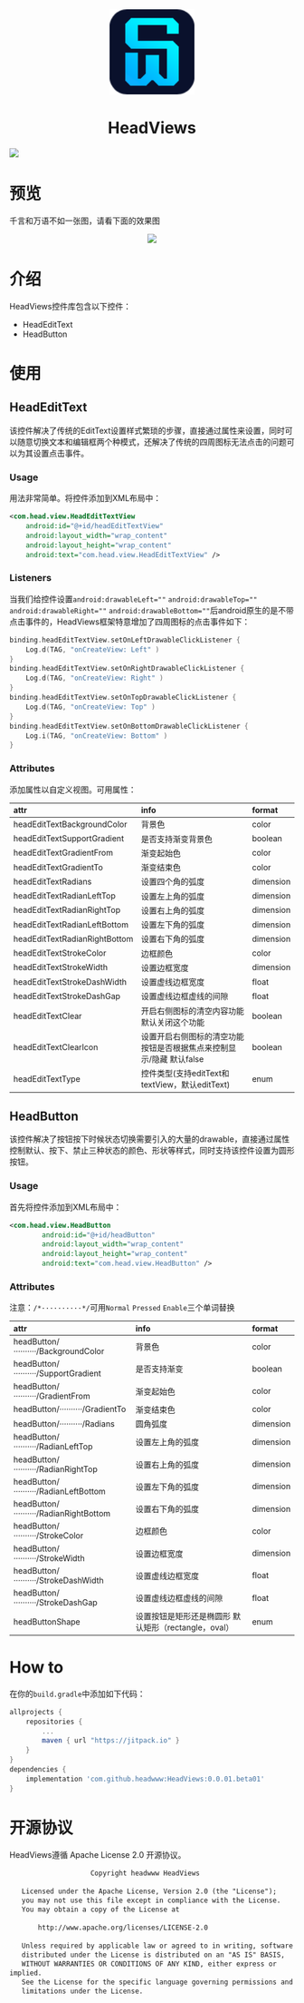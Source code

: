 <div align=center>    
    <img src="https://github.com/headwww/HeadViews/blob/main/app/src/main/res/drawable/app_logo.png" width="150">    
    <center><h1>HeadViews</h1></center> 
</div>

[![](https://jitpack.io/v/headwww/HeadViews.svg)](https://jitpack.io/#headwww/HeadViews)

# 预览
千言和万语不如一张图，请看下面的效果图
<div align=center>  
<img src="https://github.com/headwww/HeadViews/blob/main/screenshot/20220609_162323.gif?raw=true">    
</div>

# 介绍
HeadViews控件库包含以下控件： 
- HeadEditText
- HeadButton

# 使用

## HeadEditText

该控件解决了传统的EditText设置样式繁琐的步骤，直接通过属性来设置，同时可以随意切换文本和编辑框两个种模式，还解决了传统的四周图标无法点击的问题可以为其设置点击事件。

### Usage

用法非常简单。将控件添加到XML布局中：
```xml
<com.head.view.HeadEditTextView
    android:id="@+id/headEditTextView"
    android:layout_width="wrap_content"
    android:layout_height="wrap_content"
    android:text="com.head.view.HeadEditTextView" />
```

### Listeners

当我们给控件设置`android:drawableLeft=""` `android:drawableTop=""` `android:drawableRight=""` `android:drawableBottom=""`后android原生的是不带点击事件的，HeadViews框架特意增加了四周图标的点击事件如下：
```kotlin
binding.headEditTextView.setOnLeftDrawableClickListener {
    Log.d(TAG, "onCreateView: Left" )
}
binding.headEditTextView.setOnRightDrawableClickListener {
    Log.d(TAG, "onCreateView: Right" )
}
binding.headEditTextView.setOnTopDrawableClickListener {
    Log.d(TAG, "onCreateView: Top" )
}
binding.headEditTextView.setOnBottomDrawableClickListener {
    Log.i(TAG, "onCreateView: Bottom" )
}
```

### Attributes

添加属性以自定义视图。可用属性：

| attr                  | info                                                         | format    |
| :-------------------- | :----------------------------------------------------------- | :-------- |
| headEditTextBackgroundColor   | 背景色                                                       | color     |
| headEditTextSupportGradient   | 是否支持渐变背景色                                           | boolean   |
| headEditTextGradientFrom      | 渐变起始色                                                   | color     |
| headEditTextGradientTo        | 渐变结束色                                                   | color     |
| headEditTextRadians           | 设置四个角的弧度                                             | dimension |
| headEditTextRadianLeftTop     | 设置左上角的弧度                                             | dimension |
| headEditTextRadianRightTop    | 设置右上角的弧度                                             | dimension |
| headEditTextRadianLeftBottom  | 设置左下角的弧度                                             | dimension |
| headEditTextRadianRightBottom | 设置右下角的弧度                                             | dimension |
| headEditTextStrokeColor       | 边框颜色                                                     | color     |
| headEditTextStrokeWidth       | 设置边框宽度                                                 | dimension |
| headEditTextStrokeDashWidth   | 设置虚线边框宽度                                             | float     |
| headEditTextStrokeDashGap     | 设置虚线边框虚线的间隙                                       | float     |
| headEditTextClear             | 开启右侧图标的清空内容功能 默认关闭这个功能                  | boolean   |
| headEditTextClearIcon         | 设置开启右侧图标的清空功能按钮是否根据焦点来控制显示/隐藏 默认false | boolean   |
| headEditTextType              | 控件类型(支持editText和textView，默认editText)               | enum      |

## HeadButton

该控件解决了按钮按下时候状态切换需要引入的大量的drawable，直接通过属性控制默认、按下、禁止三种状态的颜色、形状等样式，同时支持该控件设置为圆形按钮。

### Usage

首先将控件添加到XML布局中：
```xml
<com.head.view.HeadButton
        android:id="@+id/headButton"
        android:layout_width="wrap_content"
        android:layout_height="wrap_content"
        android:text="com.head.view.HeadButton" />
```

### Attributes
注意：`/*··········*/`可用`Normal` `Pressed` `Enable`三个单词替换

| attr                                | info                                                 | format    |
| :---------------------------------- | :--------------------------------------------------- | :-------- |
| headButton/*··········*/BackgroundColor   | 背景色                                               | color     |
| headButton/*··········*/SupportGradient   | 是否支持渐变                                         | boolean   |
| headButton/*··········*/GradientFrom      | 渐变起始色                                           | color     |
| headButton/*··········*/GradientTo        | 渐变结束色                                           | color     |
| headButton/*··········*/Radians           | 圆角弧度                                             | dimension |
| headButton/*··········*/RadianLeftTop     | 设置左上角的弧度                                     | dimension |
| headButton/*··········*/RadianRightTop    | 设置右上角的弧度                                     | dimension |
| headButton/*··········*/RadianLeftBottom  | 设置左下角的弧度                                     | dimension |
| headButton/*··········*/RadianRightBottom | 设置右下角的弧度                                     | dimension |
| headButton/*··········*/StrokeColor       | 边框颜色                                             | color     |
| headButton/*··········*/StrokeWidth       | 设置边框宽度                                         | dimension |
| headButton/*··········*/StrokeDashWidth   | 设置虚线边框宽度                                     | float     |
| headButton/*··········*/StrokeDashGap     | 设置虚线边框虚线的间隙                               | float     |
| headButtonShape                     | 设置按钮是矩形还是椭圆形 默认矩形（rectangle，oval） | enum      |

# How to

在你的`build.gradle`中添加如下代码：

```groovy
allprojects {
    repositories {
        ...
        maven { url "https://jitpack.io" }
    }
}
dependencies {
    implementation 'com.github.headwww:HeadViews:0.0.01.beta01'
}

```
# 开源协议

HeadViews遵循 Apache License 2.0 开源协议。
```
                    Copyright headwww HeadViews

   Licensed under the Apache License, Version 2.0 (the "License");
   you may not use this file except in compliance with the License.
   You may obtain a copy of the License at

       http://www.apache.org/licenses/LICENSE-2.0

   Unless required by applicable law or agreed to in writing, software
   distributed under the License is distributed on an "AS IS" BASIS,
   WITHOUT WARRANTIES OR CONDITIONS OF ANY KIND, either express or implied.
   See the License for the specific language governing permissions and
   limitations under the License.
```

